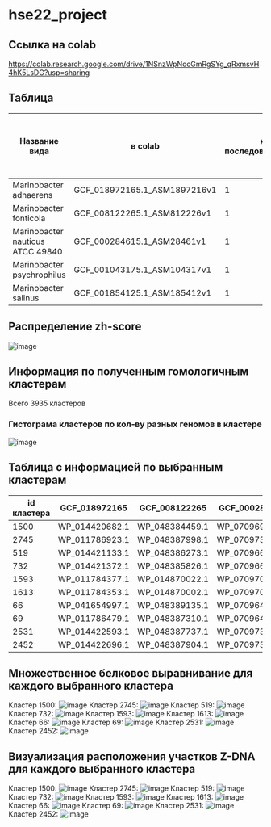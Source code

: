 # hse22_project
## Ссылка на colab
https://colab.research.google.com/drive/1NSnzWpNocGmRgSYg_qRxmsvH4hK5LsDG?usp=sharing
## Таблица
| Название вида     | в colab | к-во последовательностей | общая длина | количество аннотированных генов | доля аннотированных генов в геноме | кол-во участков с zh-score >500 | Общая длина участков с zh-score > 500 |
| ---      | ---       | ---      | ---       | ---      | ---       | ---      | ---       |
| Marinobacter adhaerens | GCF_018972165.1_ASM1897216v1 | 1 | 4420856 | 4148 | 91.85% | 12648 | 124384 |
| Marinobacter fonticola | GCF_008122265.1_ASM812226v1 | 1 | 4543926 | 4054 | 87.94% | 23132 | 226470 |
| Marinobacter nauticus ATCC 49840 | GCF_000284615.1_ASM28461v1 | 1 | 3989480 | 3676 | 91.92% | 11762	| 116226 |
| Marinobacter psychrophilus | GCF_001043175.1_ASM104317v1 | 1 | 3998597 | 3677	 | 89.33% | 17237 | 168268 |
| Marinobacter salinus | GCF_001854125.1_ASM185412v1 | 1 | 4121005 | 3819 | 91.58% | 11628 | 114482 |
## Распределение zh-score
![image](https://user-images.githubusercontent.com/95506249/175605490-dac8f57d-f94d-4b57-b483-65ced4e3e579.png)
## Информация по полученным гомологичным кластерам
Всего 3935 кластеров
### Гистограма кластеров по кол-ву разных геномов в кластере
![image](https://user-images.githubusercontent.com/95506249/175612938-63abce3a-4a91-413c-949b-1f7ccdd188a1.png)
## Таблица с информацией по выбранным кластерам
| id кластера | GCF_018972165 | GCF_008122265 | GCF_000284615 | GCF_001043175 | GCF_001854125 |
| ---      | ---       | ---      | ---       | ---      | ---       |
| 1500 | WP_014420682.1 | WP_048384459.1 | WP_070969898.1 | WP_148861846.1 | WP_008176381.1 |
| 2745 | WP_011786923.1 | WP_048387998.1 | WP_070973749.1 | WP_148864391.1 | WP_014578482.1 |
| 519 | WP_014421133.1 | WP_048386273.1 | WP_070966022.1 | WP_148863175.1 | WP_008174965.1 |
| 732 | WP_014421372.1 | WP_048385826.1 | WP_070966770.1 | WP_148862644.1 | WP_014577190.1 |
| 1593 | WP_011784377.1 | WP_014870022.1 | WP_070970212.1 | WP_148861734.1 | WP_008170735.1 |
| 1613 | WP_011784353.1 | WP_014870002.1 | WP_070970270.1 | WP_148861712.1 | WP_008170781.1 |
| 66 | WP_041654997.1 | WP_048389135.1 | WP_070964410.1 | WP_148863981.1 | WP_014578165.1 |
| 69 |WP_011786479.1 | WP_048387310.1 |	WP_070964418.1 | WP_148863978.1 | WP_014578162.1 |
| 2531 | WP_014422593.1 | WP_048387737.1 | WP_070973233.1 | WP_148864170.1 | WP_014578292.1 |
| 2452 | WP_014422696.1 | WP_048387904.1 | WP_070973019.1 | WP_227545954.1 | WP_014578411.1 |
## Множественное белковое выравнивание для каждого выбранного кластера
Кластер 1500:
![image](https://user-images.githubusercontent.com/95506249/175615432-fe227f4b-eb44-4719-8678-d1e6b7c576c2.png)
Кластер 2745:
![image](https://user-images.githubusercontent.com/95506249/175615488-aeac9f08-0c20-4e79-bd9f-9a13320680de.png)
Кластер 519:
![image](https://user-images.githubusercontent.com/95506249/175615532-4b9c1192-52da-4bfc-b3c1-21ff26ef6f13.png)
Кластер 732:
![image](https://user-images.githubusercontent.com/95506249/175615550-6b7484e1-3b81-4db1-babd-666889abd7ae.png)
Кластер 1593:
![image](https://user-images.githubusercontent.com/95506249/175615573-aea3a9ba-edc4-42f1-b3b9-10128b320835.png)
Кластер 1613:
![image](https://user-images.githubusercontent.com/95506249/175615600-8bed4c9f-e622-4594-a686-2a7f5ba71695.png)
Кластер 66:
![image](https://user-images.githubusercontent.com/95506249/175615743-19078fce-1f50-46de-8576-627022a8ea92.png)
Кластер 69:
![image](https://user-images.githubusercontent.com/95506249/175615799-4b5b87c4-e69a-43f9-aef0-28aaa0134156.png)
Кластер 2531:
![image](https://user-images.githubusercontent.com/95506249/175615843-b2050857-c6b4-4979-bebb-3fe140749a3b.png)
Кластер 2452:
![image](https://user-images.githubusercontent.com/95506249/175615865-ec796a3d-d07b-4314-9631-07ad26ad18e1.png)
## Визуализация расположения участков Z-DNA для каждого выбранного кластера
Кластер 1500:
![image](https://user-images.githubusercontent.com/95506249/175616601-33c50417-77fa-4eea-b9e2-ad4b420c0075.png)
Кластер 2745:
![image](https://user-images.githubusercontent.com/95506249/175615488-aeac9f08-0c20-4e79-bd9f-9a13320680de.png)
Кластер 519:
![image](https://user-images.githubusercontent.com/95506249/175615532-4b9c1192-52da-4bfc-b3c1-21ff26ef6f13.png)
Кластер 732:
![image](https://user-images.githubusercontent.com/95506249/175615550-6b7484e1-3b81-4db1-babd-666889abd7ae.png)
Кластер 1593:
![image](https://user-images.githubusercontent.com/95506249/175615573-aea3a9ba-edc4-42f1-b3b9-10128b320835.png)
Кластер 1613:
![image](https://user-images.githubusercontent.com/95506249/175615600-8bed4c9f-e622-4594-a686-2a7f5ba71695.png)
Кластер 66:
![image](https://user-images.githubusercontent.com/95506249/175615743-19078fce-1f50-46de-8576-627022a8ea92.png)
Кластер 69:
![image](https://user-images.githubusercontent.com/95506249/175615799-4b5b87c4-e69a-43f9-aef0-28aaa0134156.png)
Кластер 2531:
![image](https://user-images.githubusercontent.com/95506249/175615843-b2050857-c6b4-4979-bebb-3fe140749a3b.png)
Кластер 2452:
![image](https://user-images.githubusercontent.com/95506249/175615865-ec796a3d-d07b-4314-9631-07ad26ad18e1.png)
